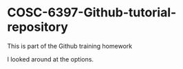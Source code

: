 # COSC-6397-Github-tutorial-repository
This is part of the Github training homework

I looked around at the options.
